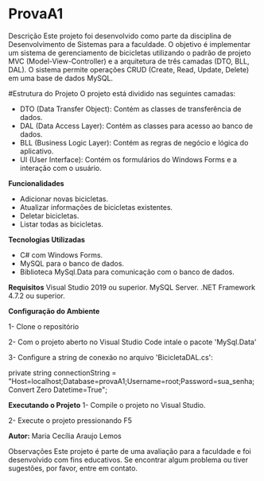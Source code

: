 # ProvaA1
Descrição
Este projeto foi desenvolvido como parte da disciplina de Desenvolvimento de Sistemas para a faculdade. O objetivo é implementar um sistema de gerenciamento de bicicletas utilizando o padrão de projeto MVC (Model-View-Controller) e a arquitetura de três camadas (DTO, BLL, DAL). O sistema permite operações CRUD (Create, Read, Update, Delete) em uma base de dados MySQL.

#Estrutura do Projeto
O projeto está dividido nas seguintes camadas:

- DTO (Data Transfer Object): Contém as classes de transferência de dados.
- DAL (Data Access Layer): Contém as classes para acesso ao banco de dados.
- BLL (Business Logic Layer): Contém as regras de negócio e lógica do aplicativo.
- UI (User Interface): Contém os formulários do Windows Forms e a interação com o usuário.
  
**Funcionalidades**
- Adicionar novas bicicletas.
- Atualizar informações de bicicletas existentes.
- Deletar bicicletas.
- Listar todas as bicicletas.
  
**Tecnologias Utilizadas**
- C# com Windows Forms.
- MySQL para o banco de dados.
- Biblioteca MySql.Data para comunicação com o banco de dados.
  
**Requisitos**
Visual Studio 2019 ou superior.
MySQL Server.
.NET Framework 4.7.2 ou superior.

**Configuração do Ambiente**

1- Clone o repositório

2- Com o projeto aberto no Visual Studio Code intale o pacote 'MySql.Data'

3- Configure a string de conexão no arquivo 'BicicletaDAL.cs':


private string connectionString = "Host=localhost;Database=provaA1;Username=root;Password=sua_senha;Convert Zero Datetime=True";


**Executando o Projeto**
1- Compile o projeto no Visual Studio.


2- Execute o projeto pressionando F5


**Autor:**
Maria Cecília Araujo Lemos


Observações
Este projeto é parte de uma avaliação para a faculdade e foi desenvolvido com fins educativos. Se encontrar algum problema ou tiver sugestões, por favor, entre em contato.
